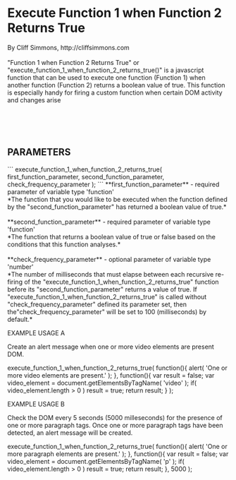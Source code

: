 <h1>Execute Function 1 when Function 2 Returns True</h1>
By Cliff Simmons, http://cliffsimmons.com<br/>
<br/>
"Function 1 when Function 2 Returns True" or "execute_function_1_when_function_2_returns_true()" is a javascript function that can be used to execute one function (Function 1) when another function (Function 2) returns a boolean value of true. This function is especially handy for firing a custom function when certain DOM activity and changes arise<br/>
<br/>
<br/>
<br/>
<br/>
<h2>PARAMETERS</h2>
```
execute_function_1_when_function_2_returns_true( 
  first_function_parameter, 
  second_function_parameter, 
  check_frequency_parameter
);
``` 
**first_function_parameter** - required parameter of variable type 'function'<br/>
*The function that you would like to be executed when the function defined by the "second_function_parameter" has returned a boolean value of true.*<br/>
<br/>
**second_function_parameter** - required parameter of variable type 'function'<br/>
*The function that returns a boolean value of true or false based on the conditions that this function analyses.*<br/>
<br/>
**check_frequency_parameter** - optional parameter of variable type 'number'<br/>
*The number of milliseconds that must elapse between each recursive re-firing of the "execute_function_1_when_function_2_returns_true" function before its "second_function_parameter" returns a value of true. If "execute_function_1_when_function_2_returns_true" is called without "check_frequency_parameter" defined its parameter set, then the"check_frequency_parameter" will be set to 100 (milliseconds) by default.*





EXAMPLE USAGE A

Create an alert message when one or more video elements are present DOM.

  execute_function_1_when_function_2_returns_true(
    function(){
      alert( 'One or more video elements are present.' );
    },
    function(){
      var result = false;
      var video_element = document.getElementsByTagName( 'video' );
      if( video_element.length > 0 ) result = true;
      return result;
    }
  );

  
  
  
  
EXAMPLE USAGE B

Check the DOM every 5 seconds (5000 milleseconds) for the presence of one or more paragraph tags. Once one or more paragraph tags have been detected, an alert message will be created.

  execute_function_1_when_function_2_returns_true(
    function(){
      alert( 'One or more paragraph elements are present.' );
    },
    function(){
      var result = false;
      var video_element = document.getElementsByTagName( 'p' );
      if( video_element.length > 0 ) result = true;
      return result;
    },
    5000
  );

